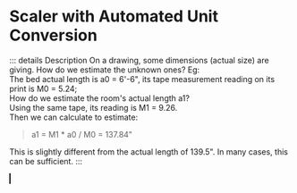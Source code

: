 <script setup>
  import CalcEmbeder from '../components/calc-embeder.vue'

  const calc0Data = {
    title: 'Scaler', 
    calcUrl: 'c-20220924.055803571-e3d-0a648c-5759e3' 
  }

</script>

# Scaler with Automated Unit Conversion
::: details Description
On a drawing, some dimensions (actual size) are giving. How do we estimate the unknown ones? Eg:   
The bed actual length is a0 = 6'-6", its tape measurement reading on its print is M0 = 5.24;  
How do we estimate the room's actual length a1?  
Using the same tape, its reading is M1 = 9.26.   
Then we can calculate to estimate:  
> a1 = M1 * a0 / M0 = 137.84"  

This is slightly different from the actual length of 139.5". In many cases, this can be sufficient.
:::  

<CalcEmbeder :calcData="calc0Data"
  width="100%" :iframeHeight="1100" style="border:1px solid black;">
</CalcEmbeder>

